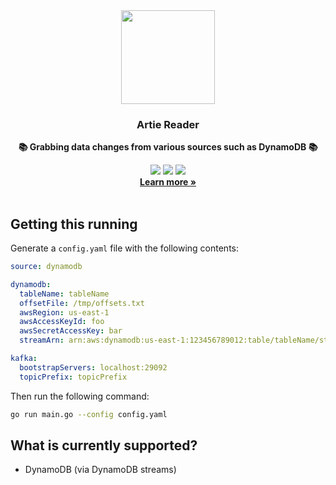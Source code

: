 <div align="center">
  <img height="150px" src="https://github.com/artie-labs/transfer/assets/4412200/238df0c7-6087-4ddc-b83b-24638212af6a"/>
  <h3>Artie Reader</h3>
  <p><b>📚 Grabbing data changes from various sources such as DynamoDB 📚</b></p>
  <a href="https://artie.so/slack"><img src="https://img.shields.io/badge/slack-@artie-blue.svg?logo=slack"/></a>
  <a href="https://github.com/artie-labs/reader/blob/master/LICENSE.txt"><img src="https://user-images.githubusercontent.com/4412200/201544613-a7197bc4-8b61-4fc5-bf09-68ee10133fd7.svg"/></a>
  <img src="https://github.com/artie-labs/reader/actions/workflows/gha-go-test.yaml/badge.svg"/>
  <br/>
  <b><a target="_blank" href="https://artie.so" >Learn more »</a></b>
</div>
<br/>

## Getting this running

Generate a `config.yaml` file with the following contents:

```yaml
source: dynamodb

dynamodb:
  tableName: tableName
  offsetFile: /tmp/offsets.txt
  awsRegion: us-east-1
  awsAccessKeyId: foo
  awsSecretAccessKey: bar
  streamArn: arn:aws:dynamodb:us-east-1:123456789012:table/tableName/stream/2019-12-20T00:00:00.000

kafka:
  bootstrapServers: localhost:29092
  topicPrefix: topicPrefix
```

Then run the following command:

```bash
go run main.go --config config.yaml
```

## What is currently supported?
* DynamoDB (via DynamoDB streams)
